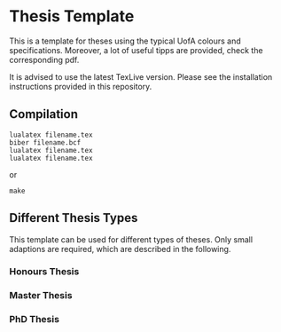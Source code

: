 # Thesis Template

This is a template for theses using the typical UofA colours and specifications.
Moreover, a lot of useful tipps are provided, check the corresponding pdf.

It is advised to use the latest TexLive version. Please see the installation instructions provided in this repository.

## Compilation

```
lualatex filename.tex
biber filename.bcf
lualatex filename.tex
lualatex filename.tex
```
or
```
make
```

## Different Thesis Types

This template can be used for different types of theses. Only small adaptions are required, which are described in the following.

### Honours Thesis

### Master Thesis

### PhD Thesis
